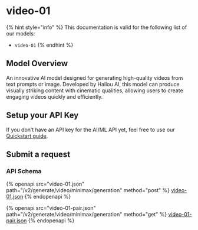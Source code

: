 # video-01

{% hint style="info" %}
This documentation is valid for the following list of our models:

* `video-01`
{% endhint %}

## Model Overview

An innovative AI model designed for generating high-quality videos from text prompts or image. Developed by Hailou AI, this model can produce visually striking content with cinematic qualities, allowing users to create engaging videos quickly and efficiently.

## Setup your API Key

If you don’t have an API key for the AI/ML API yet, feel free to use our [Quickstart guide](https://docs.aimlapi.com/quickstart/setting-up).

## Submit a request

### API Schema

{% openapi src="video-01.json" path="/v2/generate/video/minimax/generation" method="post" %}
[video-01.json](video-01.json)
{% endopenapi %}

{% openapi src="video-01-pair.json" path="/v2/generate/video/minimax/generation" method="get" %}
[video-01-pair.json](video-01-pair.json)
{% endopenapi %}
